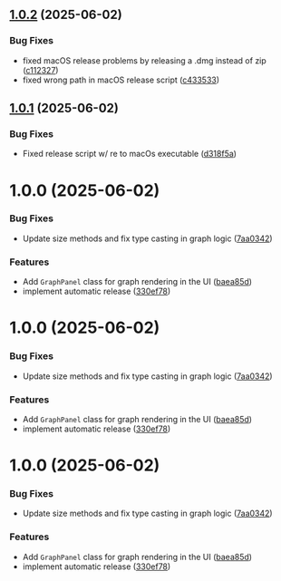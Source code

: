 ## [1.0.2](https://github.com/tlamy/usb-power-osd/compare/v1.0.1...v1.0.2) (2025-06-02)


### Bug Fixes

* fixed macOS release problems by releasing a .dmg instead of zip ([c112327](https://github.com/tlamy/usb-power-osd/commit/c112327e2fceae313ecbe8ae46f4299a888a174c))
* fixed wrong path in macOS release script ([c433533](https://github.com/tlamy/usb-power-osd/commit/c4335334252494e597232ec626f9f106d880820f))

## [1.0.1](https://github.com/tlamy/usb-power-osd/compare/v1.0.0...v1.0.1) (2025-06-02)


### Bug Fixes

* Fixed release script w/ re to macOs executable ([d318f5a](https://github.com/tlamy/usb-power-osd/commit/d318f5aeb51f6b900b98290b873c7496cc6e4aaf))

# 1.0.0 (2025-06-02)


### Bug Fixes

* Update size methods and fix type casting in graph logic ([7aa0342](https://github.com/tlamy/usb-power-osd/commit/7aa0342f5634d572c0d703b20d76f67c6bc885aa))


### Features

* Add `GraphPanel` class for graph rendering in the UI ([baea85d](https://github.com/tlamy/usb-power-osd/commit/baea85d0bc57e9712bb6787e6966095386c78da1))
* implement automatic release ([330ef78](https://github.com/tlamy/usb-power-osd/commit/330ef7839ad2be4da6c760f0025f6dc2562eeb28))

# 1.0.0 (2025-06-02)


### Bug Fixes

* Update size methods and fix type casting in graph logic ([7aa0342](https://github.com/tlamy/usb-power-osd/commit/7aa0342f5634d572c0d703b20d76f67c6bc885aa))


### Features

* Add `GraphPanel` class for graph rendering in the UI ([baea85d](https://github.com/tlamy/usb-power-osd/commit/baea85d0bc57e9712bb6787e6966095386c78da1))
* implement automatic release ([330ef78](https://github.com/tlamy/usb-power-osd/commit/330ef7839ad2be4da6c760f0025f6dc2562eeb28))

# 1.0.0 (2025-06-02)


### Bug Fixes

* Update size methods and fix type casting in graph logic ([7aa0342](https://github.com/tlamy/usb-power-osd/commit/7aa0342f5634d572c0d703b20d76f67c6bc885aa))


### Features

* Add `GraphPanel` class for graph rendering in the UI ([baea85d](https://github.com/tlamy/usb-power-osd/commit/baea85d0bc57e9712bb6787e6966095386c78da1))
* implement automatic release ([330ef78](https://github.com/tlamy/usb-power-osd/commit/330ef7839ad2be4da6c760f0025f6dc2562eeb28))
